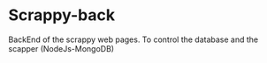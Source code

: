 # Scrappy-back
BackEnd of the scrappy web pages. To control the database and the scapper (NodeJs-MongoDB)
